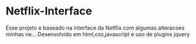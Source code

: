 # Netflix-Interface
Esse projeto e baseado na interface da Netflix com algumas alteracoes minhas ne...
Desenvolvido em html,css,javascript e uso de plugins jquery
